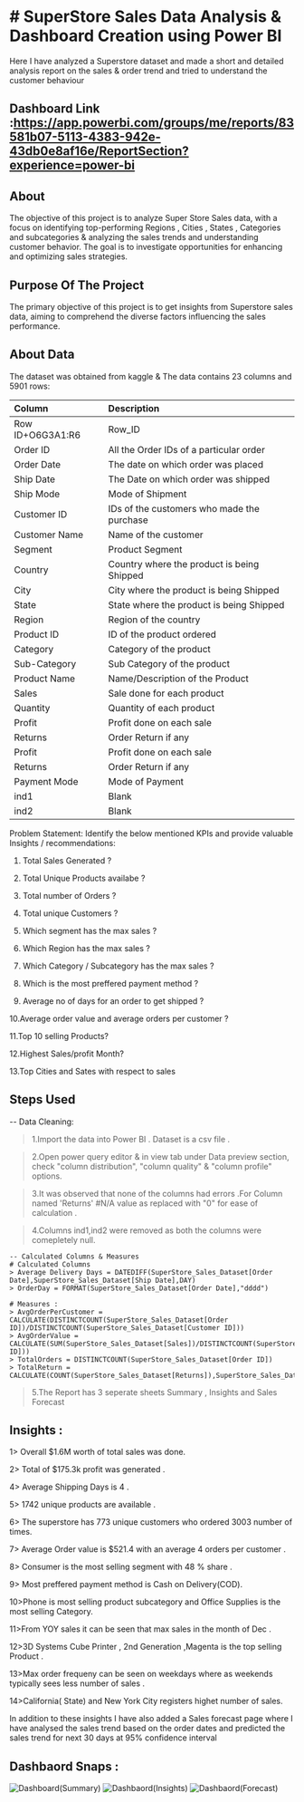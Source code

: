 # # SuperStore Sales Data Analysis & Dashboard Creation using Power BI
Here I have analyzed a Superstore dataset and made a short and detailed analysis report on the sales &amp; order trend  and tried to understand the customer  behaviour

## Dashboard Link :https://app.powerbi.com/groups/me/reports/83581b07-5113-4383-942e-43db0e8af16e/ReportSection?experience=power-bi

## About

The objective of this project is to analyze Super Store Sales data, with a focus on identifying top-performing Regions , Cities , States , Categories and subcategories & analyzing the sales trends  and understanding customer behavior.
The goal is to investigate opportunities for enhancing and optimizing sales strategies.

## Purpose Of The Project

The primary objective of this project is to get  insights from Superstore sales data, aiming to comprehend the diverse factors influencing the sales performance.


## About Data

The dataset was obtained from kaggle & The data contains 23 columns and 5901 rows:

| Column                  | Description                             
| :---------------------- | :-------------------------------------- 
| Row ID+O6G3A1:R6        | Row_ID              		    
| Order ID                | All the Order IDs of a particular order      
| Order Date              | The date on which order was placed            
| Ship Date         	  | The Date on which order was shipped             
| Ship Mode               | Mode of Shipment 
| Customer ID          	  | IDs of the customers who made the purchase 
| Customer Name           | Name of the customer             
| Segment             	  | Product Segment         
| Country                 | Country where the product is being Shipped
| City                    | City where the product is being Shipped
| State                   | State where the product is being Shipped
| Region                  | Region of the country
| Product ID        	  | ID of the product ordered                   
| Category                | Category of the product                   
| Sub-Category		  | Sub Category of the product                 
| Product Name            | Name/Description of the Product                          
| Sales                   | Sale done for each product 
| Quantity                | Quantity of each product                           
| Profit                  | Profit done on each sale
| Returns 		  | Order Return if any                           
| Profit                  | Profit done on each sale
| Returns 		  | Order Return if any                           
| Payment Mode            | Mode of Payment 
| ind1            	  | Blank 
| ind2            	  | Blank                                                          

Problem Statement:
Identify the below mentioned KPIs and provide valuable Insights / recommendations:

1. Total Sales Generated  ?
   
2. Total Unique Products availabe ?

3. Total number of Orders ?

4. Total unique Customers ?

5. Which segment has the max sales ?

6. Which Region has the max sales ?

7. Which Category / Subcategory has the max sales ?

8. Which is the most preffered payment method ?

9. Average no of days for an order to get shipped ?

10.Average order value and average orders per customer ?

11.Top 10 selling Products?

12.Highest Sales/profit  Month?

13.Top Cities and Sates with respect to sales 


## Steps Used
-- Data Cleaning:
> 1.Import the data into Power BI . Dataset is a csv file .

> 2.Open power query editor & in view tab under Data preview section, check "column distribution", "column quality" & "column profile" options.

> 3.It was observed that  none of the columns had errors .For Column named 'Returns' #N/A value as replaced with "0" for ease of calculation .

> 4.Columns ind1,ind2 were removed  as both the columns were comepletely null.

	-- Calculated Columns & Measures 
	# Calculated Columns
	> Average Delivery Days = DATEDIFF(SuperStore_Sales_Dataset[Order Date],SuperStore_Sales_Dataset[Ship Date],DAY)
	> OrderDay = FORMAT(SuperStore_Sales_Dataset[Order Date],"dddd")

	# Measures :
	> AvgOrderPerCustomer = CALCULATE(DISTINCTCOUNT(SuperStore_Sales_Dataset[Order ID])/DISTINCTCOUNT(SuperStore_Sales_Dataset[Customer ID]))
	> AvgOrderValue = CALCULATE(SUM(SuperStore_Sales_Dataset[Sales])/DISTINCTCOUNT(SuperStore_Sales_Dataset[Order ID]))
	> TotalOrders = DISTINCTCOUNT(SuperStore_Sales_Dataset[Order ID])
	> TotalReturn = CALCULATE(COUNT(SuperStore_Sales_Dataset[Returns]),SuperStore_Sales_Dataset[Returns]="1")

> 5.The Report has 3 seperate sheets  Summary , Insights  and Sales Forecast 



## Insights :

1> Overall $1.6M worth of total sales was done.

2> Total of $175.3k profit was generated .

4> Average Shipping Days is 4 .

5> 1742 unique products are available .

6> The superstore has 773  unique customers who ordered 3003 number of times.

7> Average Order value is $521.4  with an average 4 orders per customer .

8> Consumer is the most selling segment with 48 %  share .

9> Most preffered payment method is Cash on Delivery(COD).

10>Phone is most selling product subcategory and Office Supplies is the most selling Category.

11>From YOY sales it can be seen that max sales in the month of  Dec .

12>3D Systems Cube Printer , 2nd Generation ,Magenta is the top selling Product .

13>Max order frequeny  can be seen on weekdays where as weekends typically sees less number of sales .

14>California( State)  and New York City registers highet number of sales.


In addition to these insights I have also added a Sales forecast page  where I have analysed the sales trend based on the order dates and predicted the sales trend for next 30 days at 95% confidence interval


## Dashbaord Snaps :
![Dashboard(Summary)](https://github.com/bigit91/SuperStore-Sales-Analysis/assets/155818756/5dfed2e5-a627-45ea-90bf-7e3a1f98c62c)
![Dashbaord(Insights)](https://github.com/bigit91/SuperStore-Sales-Analysis/assets/155818756/c0267409-328a-411f-bba1-938207f65ab3)
![Dashbaord(Forecast)](https://github.com/bigit91/SuperStore-Sales-Analysis/assets/155818756/783e637f-69bf-4d02-a540-a964cd24487f)



